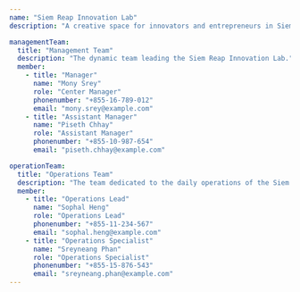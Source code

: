 ```yaml
---
name: "Siem Reap Innovation Lab"
description: "A creative space for innovators and entrepreneurs in Siem Reap."

managementTeam:
  title: "Management Team"
  description: "The dynamic team leading the Siem Reap Innovation Lab."
  member:
    - title: "Manager"
      name: "Mony Srey"
      role: "Center Manager"
      phonenumber: "+855-16-789-012"
      email: "mony.srey@example.com"
    - title: "Assistant Manager"
      name: "Piseth Chhay"
      role: "Assistant Manager"
      phonenumber: "+855-10-987-654"
      email: "piseth.chhay@example.com"

operationTeam:
  title: "Operations Team"
  description: "The team dedicated to the daily operations of the Siem Reap Innovation Lab."
  member:
    - title: "Operations Lead"
      name: "Sophal Heng"
      role: "Operations Lead"
      phonenumber: "+855-11-234-567"
      email: "sophal.heng@example.com"
    - title: "Operations Specialist"
      name: "Sreyneang Phan"
      role: "Operations Specialist"
      phonenumber: "+855-15-876-543"
      email: "sreyneang.phan@example.com"
---
```


